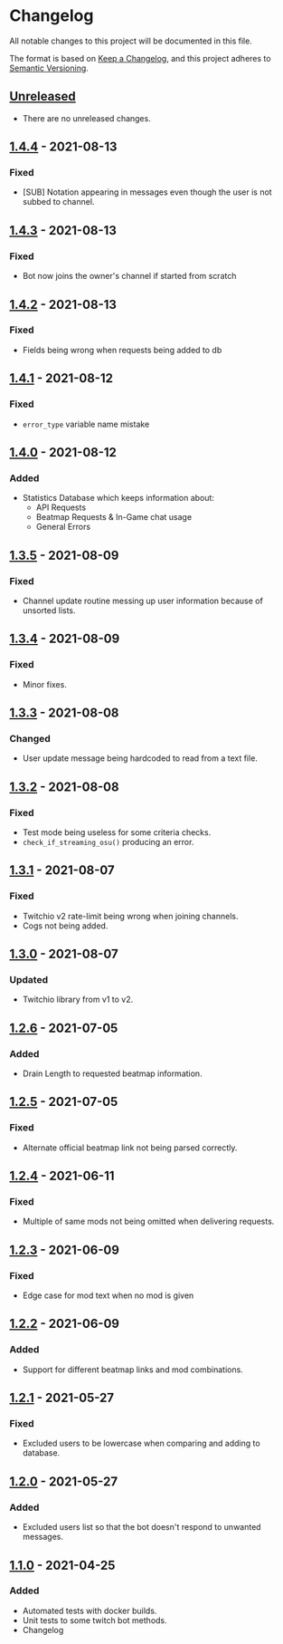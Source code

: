 # Changelog
All notable changes to this project will be documented in this file.

The format is based on [Keep a Changelog](https://keepachangelog.com/en/1.0.0/),
and this project adheres to [Semantic Versioning](https://semver.org/spec/v2.0.0.html).

## [Unreleased]
- There are no unreleased changes.

## [1.4.4] - 2021-08-13
### Fixed
- \[SUB\] Notation appearing in messages even though the user is not subbed to channel.

## [1.4.3] - 2021-08-13
### Fixed
- Bot now joins the owner's channel if started from scratch

## [1.4.2] - 2021-08-13
### Fixed
- Fields being wrong when requests being added to db

## [1.4.1] - 2021-08-12
### Fixed
- `error_type` variable name mistake

## [1.4.0] - 2021-08-12
### Added
- Statistics Database which keeps information about:
  - API Requests
  - Beatmap Requests & In-Game chat usage
  - General Errors

## [1.3.5] - 2021-08-09
### Fixed
- Channel update routine messing up user information because of unsorted lists.

## [1.3.4] - 2021-08-09
### Fixed
- Minor fixes.

## [1.3.3] - 2021-08-08
### Changed
- User update message being hardcoded to read from a text file.

## [1.3.2] - 2021-08-08
### Fixed
- Test mode being useless for some criteria checks.
- `check_if_streaming_osu()` producing an error.

## [1.3.1] - 2021-08-07
### Fixed
- Twitchio v2 rate-limit being wrong when joining channels.
- Cogs not being added.

## [1.3.0] - 2021-08-07
### Updated
- Twitchio library from v1 to v2.

## [1.2.6] - 2021-07-05
### Added
- Drain Length to requested beatmap information.

## [1.2.5] - 2021-07-05
### Fixed
- Alternate official beatmap link not being parsed correctly.

## [1.2.4] - 2021-06-11
### Fixed
- Multiple of same mods not being omitted when delivering requests.

## [1.2.3] - 2021-06-09
### Fixed
- Edge case for mod text when no mod is given

## [1.2.2] - 2021-06-09
### Added
- Support for different beatmap links and mod combinations. 

## [1.2.1] - 2021-05-27
### Fixed
- Excluded users to be lowercase when comparing and adding to database. 

## [1.2.0] - 2021-05-27
### Added
- Excluded users list so that the bot doesn't respond to unwanted messages. 

## [1.1.0] - 2021-04-25
### Added
- Automated tests with docker builds.
- Unit tests to some twitch bot methods.
- Changelog

[Unreleased]: https://github.com/aticie/ronnia/compare/v1.4.4...HEAD
[1.4.4]: https://github.com/aticie/ronnia/compare/v1.4.3...v1.4.4
[1.4.3]: https://github.com/aticie/ronnia/compare/v1.4.2...v1.4.3
[1.4.2]: https://github.com/aticie/ronnia/compare/v1.4.1...v1.4.2
[1.4.1]: https://github.com/aticie/ronnia/compare/v1.4.0...v1.4.1
[1.4.0]: https://github.com/aticie/ronnia/compare/v1.3.5...v1.4.0
[1.3.5]: https://github.com/aticie/ronnia/compare/v1.3.4...v1.3.5
[1.3.4]: https://github.com/aticie/ronnia/compare/v1.3.3...v1.3.4
[1.3.3]: https://github.com/aticie/ronnia/compare/v1.3.2...v1.3.3
[1.3.2]: https://github.com/aticie/ronnia/compare/v1.3.1...v1.3.2
[1.3.1]: https://github.com/aticie/ronnia/compare/v1.3.0...v1.3.1
[1.3.0]: https://github.com/aticie/ronnia/compare/v1.2.6...v1.3.0
[1.2.6]: https://github.com/aticie/ronnia/compare/v1.2.5...v1.2.6
[1.2.5]: https://github.com/aticie/ronnia/compare/v1.2.4...v1.2.5
[1.2.4]: https://github.com/aticie/ronnia/compare/v1.2.3...v1.2.4
[1.2.3]: https://github.com/aticie/ronnia/compare/v1.2.2...v1.2.3
[1.2.2]: https://github.com/aticie/ronnia/compare/v1.2.1...v1.2.2
[1.2.1]: https://github.com/aticie/ronnia/compare/v1.2.0...v1.2.1
[1.2.0]: https://github.com/aticie/ronnia/compare/v1.1.0...v1.2.0
[1.1.0]: https://github.com/aticie/ronnia/releases/tag/v1.1.0

